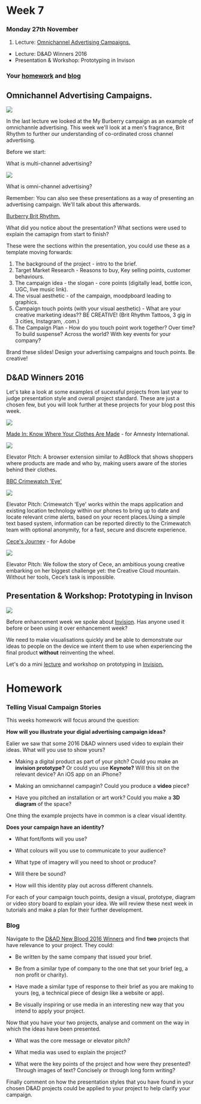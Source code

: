 # Week 7

### Monday 27th November 

1. Lecture: [Omnichannel Advertising Campaigns.](#OmnichannelAdvertisingCampaigns.)
*  Lecture: D&AD Winners 2016
*  Presentation & Workshop: Prototyping in Invison

### Your [homework](#homework) and [blog](#blog)

## Omnichannel Advertising Campaigns. 

![](https://github.com/RavensbourneWebMedia/Digital_Advertising/blob/master/sessions/07/Burberry-Brit-Rhythm.jpeg)

In the last lecture we looked at the My Burberry campaign as an example of omnichannle advertising. This week we'll look at a men's fragrance, Brit Rhythm to further our understanding of co-ordinated cross channel advertising. 

Before we start:

What is multi-channel advertising? 

![](https://github.com/RavensbourneWebMedia/Digital_Advertising/blob/Digital_Advertising_2017/18/sessions/04/Omni-channel_image_small.jpg)

What is omni-channel advertising? 

Remember: You can also see these presentations as a way of presenting an advertising campaign. We'll talk about this afterwards. 

[Burberry Brit Rhythm.](https://github.com/RavensbourneWebMedia/Digital_Advertising/blob/master/sessions/07/Omnichannel_Advertising_Brit_Rhythm.pdf)

What did you notice about the presentation? What sections were used to explain the camapign from start to finish? 

These were the sections within the presentation, you could use these as a template moving forwards:

1. The background of the project - intro to the brief. 
2. Target Market Research - Reasons to buy, Key selling points, customer behaviours. 
3. The campaign idea - the slogan - core points (digitally lead, bottle icon, UGC, live music link). 
4. The visual aesthetic  - of the campaign, moodpboard leading to graphics. 
5. Campaign touch points (with your visual aesthetic) - What are your creative marketing ideas?? BE CREATIVE! (Brit Rhythm Tattoos, 3 gig in 3 cities, Instagram, .com.)
6. The Campaign Plan - How do you touch point work together? Over time? To build suspense? Across the world? With key events for your company? 

Brand these slides! Design your advertising campaigns and touch points. Be creative! 

## D&AD Winners 2016

Let's take a look at some examples of sucessful projects from last year to judge presentation style and overall project standard. These are just a chosen few, but you will look further at these projects for your blog post this week. 

![](https://github.com/RavensbourneWebMedia/Digital_Advertising/blob/master/sessions/07/2016-awards-campaign.jpg)

[Made In: Know Where Your Clothes Are Made](https://www.dandad.org/awards/new-blood/2016/amnesty-international/2866/made-in-know-where-your-clothes-are-made/) - for Amnesty International.

![](https://github.com/RavensbourneWebMedia/Digital_Advertising/blob/master/sessions/07/Made_In_Know_Where_Your_Clothes_Are_Made.jpg)

Elevator Pitch: A browser extension similar to AdBlock that shows shoppers where products are made and who by, making users aware of the stories behind their clothes.

[BBC Crimewatch 'Eye'](https://www.dandad.org/awards/new-blood/2016/crimewatch/2833/bbc-crimewatch-eye/)

![](https://github.com/RavensbourneWebMedia/Digital_Advertising/blob/master/sessions/07/bbc_Crimewatch_eye.jpg)

Elevator Pitch: Crimewatch 'Eye' works within the maps application and existing location technology within our phones to bring up to date and locate relevant crime alerts, based on your recent places.Using a simple text based system, information can be reported directly to the Crimewatch team with optional anonymity, for a fast, secure and discrete experience.

[Cece's Journey](https://www.dandad.org/awards/new-blood/2016/adobe/2959/ceces-journey/) - for Adobe

![](https://github.com/RavensbourneWebMedia/Digital_Advertising/blob/master/sessions/07/Ceesys_Journey.png)

Elevator Pitch: We follow the story of Cece, an ambitious young creative embarking on her biggest challenge yet: the Creative Cloud mountain. Without her tools, Cece’s task is impossible.

## Presentation & Workshop: Prototyping in Invison

![](https://github.com/RavensbourneWebMedia/Digital_Advertising/blob/master/sessions/07/mockup-8.png)

Before enhancement week we spoke about [Invision](https://www.invisionapp.com/). Has anyone used it before or been using it over enhancement week? 

We need to make visualisations quickly and be able to demonstrate our ideas to people on the device we intent them to use when experiencing the final product **without** reinventing the wheel. 

Let's do a mini [lecture](https://github.com/RavensbourneWebMedia/Digital_Advertising/blob/master/sessions/07/Ux_%26_Prototyping_Digital_Advertising.pdf) and workshop on prototyping in [Invision.](https://www.invisionapp.com/)

# Homework

### Telling Visual Campaign Stories 

This weeks homework will focus around the question: 

**How will you illustrate your digial advertising campaign ideas?**

Ealier we saw that some 2016 D&AD winners used video to explain their ideas. What will you use to show yours? 

* Making a digital product as part of your pitch? Could you make an **invision prototype?** Or could you use **Keynote?** Will this sit on the relevant device? An iOS app on an iPhone?

* Making an omnichannel campagin? Could you produce a **video** piece?

* Have you pitched an installation or art work? Could you make a **3D diagram** of the space? 

One thing the example projects have in common is a clear visual identity. 

**Does your campaign have an identity?**

* What font/fonts will you use? 

* What colours will you use to communicate to your audience? 

* What type of imagery will you need to shoot or produce? 

* Will there be sound? 

* How will this identity play out across different channels. 

For each of your campaign touch points, design a visual, prototype, diagram or video story board to explain your idea. We will review these next week in tutorials and make a plan for their further development. 

### Blog 

Navigate to the [D&AD New Blood 2016 Winners](https://www.dandad.org/en/d-ad-new-blood-awards-pencil-winners/) and find **two** projects that have relevance to your project. They could:

* Be written by the same company that issued your brief. 

* Be from a similar type of company to the one that set your brief (eg, a non profit or charity). 

* Have made a similar type of response to their brief as you are making to yours (eg, a technical piece of design like a website or app). 

* Be visually inspiring or use media in an interesting new way that you intend to apply your project. 

Now that you have your two projects, analyse and comment on the way in which the ideas have been presented. 

* What was the core message or elevator pitch? 

* What media was used to explain the project? 

* What were the key points of the project and how were they presented? Through images of text? Concisely or through long form writing? 

Finally comment on how the presentation styles that you have found in your chosen D&AD projects could be applied to your project to help clarify your campaign. 
